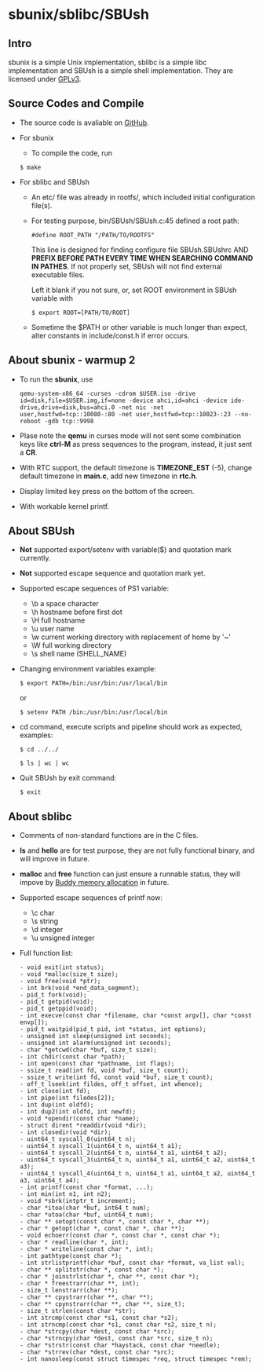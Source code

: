 # sbunix/sblibc/SBUsh

## Intro

sbunix is a simple Unix implementation, sblibc is a simple libc implementation and SBUsh is a simple shell implementation. They are licensed under [GPLv3](http://www.gnu.org/copyleft/gpl.html). 


## Source Codes and Compile

- The source code is avaliable on [GitHub](https://github.com/waigx/sbunix).
 
- For sbunix
  * To compile the code, run

   ```
   $ make
   ```
- For sblibc and SBUsh
  * An etc/ file was already in rootfs/, which included initial configuration file(s).  
  * For testing purpose, bin/SBUsh/SBUsh.c:45 defined a root path: 
  
    ```
    #define ROOT_PATH "/PATH/TO/ROOTFS"
    ```    
    This line is designed for finding configure file SBUsh.SBUshrc AND **PREFIX BEFORE PATH EVERY TIME WHEN SEARCHING COMMAND IN PATHES**. If not properly set, SBUsh will not find external executable files.
    
    Left it blank if you not sure, or, set ROOT environment in SBUsh variable with
    
    ```
    $ export ROOT=[PATH/TO/ROOT]
    ```
  * Sometime the $PATH or other variable is much longer than expect, alter constants in include/const.h if error occurs.


## About sbunix - warmup 2
- To run the **sbunix**, use

   ```
   qemu-system-x86_64 -curses -cdrom $USER.iso -drive id=disk,file=$USER.img,if=none -device ahci,id=ahci -device ide-drive,drive=disk,bus=ahci.0 -net nic -net user,hostfwd=tcp::10080-:80 -net user,hostfwd=tcp::10023-:23 --no-reboot -gdb tcp::9998
   ```

- Plase note the **qemu** in curses mode will not sent some combination keys like **ctrl-M** as press sequences to the program, instead, it just sent a **CR**.

- With RTC support, the default timezone is **TIMEZONE_EST** (-5), change default timezone in **main.c**, add new timezone in **rtc.h**.

- Display limited key press on the bottom of the screen.

- With workable kernel printf.


## About SBUsh

- **Not** supported export/setenv with variable($) and quotation mark currently.

- **Not** supported escape sequence and quotation mark yet.

- Supported escape sequences of PS1 variable:
  * \b a space character
  * \h hostname before first dot
  * \H full hostname
  * \u user name
  * \w current working directory with replacement of home by '~'
  * \W full working directory
  * \s shell name (SHELL_NAME)
  
- Changing environment variables example:
  
  ```
  $ export PATH=/bin:/usr/bin:/usr/local/bin
  ```
  or
  
  ```
  $ setenv PATH /bin:/usr/bin:/usr/local/bin
  ```  
- cd command, execute scripts and pipeline should work as expected, examples:

  ```
  $ cd ../../
  ```
  ```
  $ ls | wc | wc
  ```
- Quit SBUsh by exit command:

  ```
  $ exit
  ```

## About sblibc

- Comments of non-standard functions are in the C files.

- **ls** and **hello** are for test purpose, they are not fully functional binary, and will improve in future.

- **malloc** and **free** function can just ensure a runnable status, they will impove by [Buddy memory allocation](http://en.wikipedia.org/wiki/Buddy_memory_allocation) in future.

- Supported escape sequences of printf now:
  * \c char
  * \s string
  * \d integer
  * \u unsigned integer

- Full function list:
  
  ```
  - void exit(int status);
  - void *malloc(size_t size);
  - void free(void *ptr);
  - int brk(void *end_data_segment);
  - pid_t fork(void);
  - pid_t getpid(void);
  - pid_t getppid(void);
  - int execve(const char *filename, char *const argv[], char *const envp[]);
  - pid_t waitpid(pid_t pid, int *status, int options);
  - unsigned int sleep(unsigned int seconds);
  - unsigned int alarm(unsigned int seconds);
  - char *getcwd(char *buf, size_t size);
  - int chdir(const char *path);
  - int open(const char *pathname, int flags);
  - ssize_t read(int fd, void *buf, size_t count);
  - ssize_t write(int fd, const void *buf, size_t count);
  - off_t lseek(int fildes, off_t offset, int whence);
  - int close(int fd);
  - int pipe(int filedes[2]);
  - int dup(int oldfd);
  - int dup2(int oldfd, int newfd);
  - void *opendir(const char *name);
  - struct dirent *readdir(void *dir);
  - int closedir(void *dir);
  - uint64_t syscall_0(uint64_t n);
  - uint64_t syscall_1(uint64_t n, uint64_t a1);
  - uint64_t syscall_2(uint64_t n, uint64_t a1, uint64_t a2);
  - uint64_t syscall_3(uint64_t n, uint64_t a1, uint64_t a2, uint64_t a3);
  - uint64_t syscall_4(uint64_t n, uint64_t a1, uint64_t a2, uint64_t a3, uint64_t a4);
  - int printf(const char *format, ...);
  - int min(int n1, int n2);
  - void *sbrk(intptr_t increment);
  - char *itoa(char *buf, int64_t num);
  - char *utoa(char *buf, uint64_t num);
  - char ** setopt(const char *, const char *, char **);
  - char * getopt(char *, const char *, char **);
  - void echoerr(const char *, const char *, const char *);
  - char * readline(char *, int); 
  - char * writeline(const char *, int);
  - int pathtype(const char *);
  - int strlistprintf(char *buf, const char *format, va_list val);
  - char ** splitstr(char *, const char *);
  - char * joinstrlst(char *, char **, const char *);
  - char * freestrarr(char **, int);
  - size_t lenstrarr(char **);
  - char ** cpystrarr(char **, char **);
  - char ** cpynstrarr(char **, char **, size_t);
  - size_t strlen(const char *str);
  - int strcmp(const char *s1, const char *s2);
  - int strncmp(const char *s1, const char *s2, size_t n);
  - char *strcpy(char *dest, const char *src);
  - char *strncpy(char *dest, const char *src, size_t n);
  - char *strstr(const char *haystack, const char *needle);
  - char *strrev(char *dest, const char *src);
  - int nanosleep(const struct timespec *req, struct timespec *rem);
  ```
